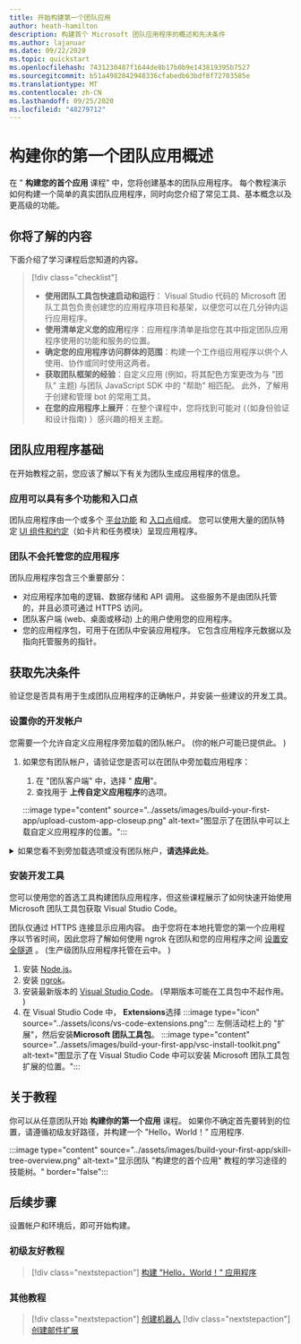 ```yaml
---
title: 开始构建第一个团队应用
author: heath-hamilton
description: 构建首个 Microsoft 团队应用程序的概述和先决条件
ms.author: lajanuar
ms.date: 09/22/2020
ms.topic: quickstart
ms.openlocfilehash: 7431230487f1644de8b17b0b9e143819395b7527
ms.sourcegitcommit: b51a4982842948336cfabedb63bdf8f72703585e
ms.translationtype: MT
ms.contentlocale: zh-CN
ms.lasthandoff: 09/25/2020
ms.locfileid: "48279712"
---
```

# <a name="build-your-first-teams-app-overview"></a>构建你的第一个团队应用概述

在 " **构建您的首个应用** 课程" 中，您将创建基本的团队应用程序。 每个教程演示如何构建一个简单的真实团队应用程序，同时向您介绍了常见工具、基本概念以及更高级的功能。

## <a name="what-youll-learn"></a>你将了解的内容

下面介绍了学习课程后您知道的内容。

> [!div class="checklist"]
  >
  > * **使用团队工具包快速启动和运行**： Visual Studio 代码的 Microsoft 团队工具包负责创建您的应用程序项目和基架，以便您可以在几分钟内运行应用程序。
  > * **使用清单定义您的应用**程序：应用程序清单是指您在其中指定团队应用程序使用的功能和服务的位置。
  > * **确定您的应用程序访问群体的范围**：构建一个工作组应用程序以供个人使用、协作或同时使用这两者。
  > * **获取团队框架的经验**：自定义应用 (例如，将其配色方案更改为与 "团队" 主题) 与团队 JavaScript SDK 中的 "帮助" 相匹配。 此外，了解用于创建和管理 bot 的常用工具。
  > * **在您的应用程序上展开**：在整个课程中，您将找到可能对 (（如身份验证和设计指南) ）感兴趣的相关主题。

## <a name="teams-app-fundamentals"></a>团队应用程序基础

在开始教程之前，您应该了解以下有关为团队生成应用程序的信息。

### <a name="apps-can-have-multiple-capabilities-and-entry-points"></a>应用可以具有多个功能和入口点

团队应用程序由一个或多个 [平台功能](../concepts/capabilities-overview.md) 和 [入口点](../concepts/extensibility-points.md)组成。 您可以使用大量的团队特定 [UI 组件和约定](../concepts/extensibility-points.md#ui-components)（如卡片和任务模块）呈现应用程序。

### <a name="teams-doesnt-host-your-app"></a>团队不会托管您的应用程序

团队应用程序包含三个重要部分：

* 对应用程序加电的逻辑、数据存储和 API 调用。 这些服务不是由团队托管的，并且必须可通过 HTTPS 访问。
* 团队客户端 (web、桌面或移动) 上的用户使用您的应用程序。
* 您的应用程序包，可用于在团队中安装应用程序。 它包含应用程序元数据以及指向托管服务的指针。

## <a name="get-prerequisites"></a>获取先决条件

验证您是否具有用于生成团队应用程序的正确帐户，并安装一些建议的开发工具。

### <a name="set-up-your-development-account"></a>设置你的开发帐户

您需要一个允许自定义应用程序旁加载的团队帐户。  (你的帐户可能已提供此。 ) 

1. 如果您有团队帐户，请验证您是否可以在团队中旁加载应用程序：
    1. 在 "团队客户端" 中，选择 " **应用**"。
    1. 查找用于 **上传自定义应用程序**的选项。

    :::image type="content" source="../assets/images/build-your-first-app/upload-custom-app-closeup.png" alt-text="图显示了在团队中可以上载自定义应用程序的位置。":::

<!-- markdownlint-disable MD033 -->
<details>

<summary>如果您看不到旁加载选项或没有团队帐户，<b>请选择此处</b>。</summary>

你可以通过加入 Microsoft 365 开发人员计划获取免费的团队测试帐户，以允许应用旁加载。  (注册过程大约需要两分钟时间。 ) 

1. 转到 [Microsoft 365 开发人员计划](https://developer.microsoft.com/microsoft-365/dev-program)。
1. 选择 " **立即加入** "，然后按照屏幕上的说明操作。
1. 进入 "欢迎" 屏幕时，选择 " **设置 E5 订阅**"。
1. 设置管理员帐户。 完成后，您应该会看到类似这样的屏幕。
:::image type="content" source="../assets/images/build-your-first-app/dev-program-subscription.png" alt-text="注册 Microsoft 365 开发人员计划后，您会看到的示例。":::
1. 使用刚刚设置的管理员帐户登录到团队。
1. 验证您是否现在已 **上载自定义应用程序** 选项。

</details>

### <a name="install-your-development-tools"></a>安装开发工具

您可以使用您的首选工具构建团队应用程序，但这些课程展示了如何快速开始使用 Microsoft 团队工具包获取 Visual Studio Code。

团队仅通过 HTTPS 连接显示应用内容。 由于您将在本地托管您的第一个应用程序以节省时间，因此您将了解如何使用 ngrok 在团队和您的应用程序之间 [设置安全隧道](../concepts/build-and-test/debug.md#locally-hosted) 。  (生产级团队应用程序托管在云中。 ) 

1. 安装 [Node.js](https://nodejs.org/en/)。
1. 安装 [ngrok](https://ngrok.com/download)。
1. 安装最新版本的 [Visual Studio Code](https://code.visualstudio.com/download)。  (早期版本可能在工具包中不起作用。 ) 
1. 在 Visual Studio Code 中， **Extensions**选择 :::image type="icon" source="../assets/icons/vs-code-extensions.png"::: 左侧活动栏上的 "扩展"，然后安装**Microsoft 团队工具包**。
    :::image type="content" source="../assets/images/build-your-first-app/vsc-install-toolkit.png" alt-text="图显示了在 Visual Studio Code 中可以安装 Microsoft 团队工具包扩展的位置。":::

## <a name="about-the-tutorials"></a>关于教程

你可以从任意团队开始 **构建你的第一个应用** 课程。 如果你不确定首先要转到的位置，请遵循初级友好路径，并构建一个 "Hello，World！" 应用程序.

:::image type="content" source="../assets/images/build-your-first-app/skill-tree-overview.png" alt-text="显示团队 "构建您的首个应用" 教程的学习途径的技能树。" border="false":::

## <a name="next-step"></a>后续步骤

设置帐户和环境后，即可开始构建。

### <a name="beginner-friendly-tutorial"></a>初级友好教程

> [!div class="nextstepaction"]
> [构建 "Hello，World！" 应用程序](../build-your-first-app/build-and-run.md)

### <a name="other-tutorials"></a>其他教程

> [!div class="nextstepaction"]
> [创建机器人](../build-your-first-app/build-bot.md)
> [!div class="nextstepaction"]
> [创建邮件扩展](../build-your-first-app/build-messaging-extension.md)